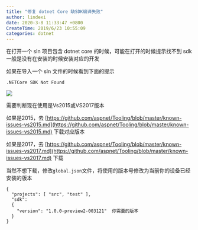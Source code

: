 ```yaml
---
title: "修复 dotnet Core 缺SDK编译失败"
author: lindexi
date: 2020-3-8 11:33:47 +0800
CreateTime: 2019/6/23 10:55:09
categories: dotnet
---
```


在打开一个 sln 项目包含 dotnet core 的时候，可能在打开的时候提示找不到 sdk 一般是没有在安装的时候安装对应的开发

<!--more-->


<!-- CreateTime:2019/6/23 10:55:09 -->


如果在导入一个 sln 文件的时候看到下面的提示

```
.NETCore SDK Not Found
```

![](http://image.acmx.xyz/5c82777e-6e2b-4d9b-a07f-5d83e2ae2cd7201612485939.jpg)

需要判断现在使用是Vs2015或VS2017版本

如果是2015，去 [https://github.com/aspnet/Tooling/blob/master/known-issues-vs2015.md](https://github.com/aspnet/Tooling/blob/master/known-issues-vs2015.md) 下载对应版本

如果是2017，去 [https://github.com/aspnet/Tooling/blob/master/known-issues-vs2017.md](https://github.com/aspnet/Tooling/blob/master/known-issues-vs2017.md)  下载

当然不想下载，修改`global.json`文件，将使用的版本号修改为当前你的设备已经安装的版本

```
{
  "projects": [ "src", "test" ],
  "sdk": 
  {
    "version": "1.0.0-preview2-003121"  你需要的版本
  }
}
```

